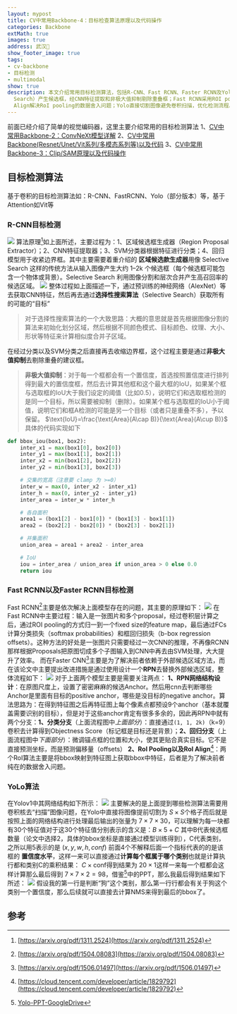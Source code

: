 ```yaml
---
layout: mypost
title: CV中常用Backbone-4：目标检查算法原理以及代码操作
categories: Backbone
extMath: true
images: true
address: 武汉🏯
show_footer_image: true
tags:
- cv-backbone
- 目标检测
- multimodal
show: true
description: 本文介绍常用目标检测算法，包括R-CNN、Fast RCNN、Faster RCNN及Yolo等。R-CNN通过区域候选框生成器（如Selective
  Search）产生候选框，经CNN特征提取和非极大值抑制剔除重叠框；Fast RCNN采用ROI pooling实现单图一次CNN推理提升效率；Faster RCNN引入RPN网络，其分类分支判断目标/背景、回归分支预测偏移量，并通过RoI
  Align解决RoI pooling的数据舍入问题；Yolo直接切割图像避免卷积扫描，优化检测流程。
---
```


前面已经介绍了简单的视觉编码器，这里主要介绍常用的目标检测算法
1、[CV中常用Backbone-2：ConvNeXt模型详解](https://www.big-yellow-j.top/posts/2025/04/30/ConvNeXt.html)
2、[CV中常用Backbone(Resnet/Unet/Vit系列/多模态系列等)以及代码](https://www.big-yellow-j.top/posts/2025/01/18/CV-Backbone.html)
3、[CV中常用Backbone-3：Clip/SAM原理以及代码操作](https://www.big-yellow-j.top/posts/2025/05/18/Clip-sam.html)
## 目标检测算法
基于卷积的目标检测算法如：R-CNN、FastRCNN、Yolo（部分版本）等，基于Attention如Vit等
### R-CNN目标检测
![](https://s2.loli.net/2025/09/18/rLnHpbGJR52UySe.png)
算法原理[^1]如上面所述，主要过程为：1、区域候选框生成器（Region Proposal Extractor）；2、CNN特征提取器；3、SVM分类器根据特征进行分类；4、回归模型用于收紧边界框。其中主要需要着重介绍的 **区域候选款生成器**用像 Selective Search 这样的传统方法从输入图像产生大约 1–2k 个候选框（每个候选框可能包含一个物体或背景）。Selective Search 利用图像分割和层次合并产生高召回率的候选区域。
![](https://s2.loli.net/2025/09/18/Uw3VhCP1tiSJEkA.png)
整体过程如上面描述一下，通过预训练的神经网络（AlexNet）等去获取CNN特征，然后再去通过**选择性搜索算法**（Selective Search）获取所有的可能的“目标”
> 对于选择性搜索算法的一个大致思路：大概的意思就是首先根据图像分割的算法来初始化划分区域，然后根据不同颜色模式、目标颜色、纹理、大小、形状等特征来计算相似度合并子区域。

在经过分类以及SVM分类之后直接再去收缩边界框，这个过程主要是通过**非极大值抑制**去剔除重叠的建议框。
> **非极大值抑制**：对于每一个框都会有一个置信度，首选按照置信度进行排列得到最大的置信度框，然后去计算其他框和这个最大框的IoU，如果某个框与选取框的IoU大于我们设定的阈值（比如0.5），说明它们和选取框检测的是同一个目标，所以需要被抑制（删除）。如果某个框与选取框的IoU小于阈值，说明它们和框A检测的可能是另一个目标（或者只是重叠不多），予以保留。
> $\text{IoU}=\frac{\text{Area}(A\cap B)}{\text{Area}(A\cup B)}$ 具体的代码实现如下
```python
def bbox_iou(box1, box2):
    inter_x1 = max(box1[0], box2[0])
    inter_y1 = max(box1[1], box2[1])
    inter_x2 = min(box1[2], box2[2])
    inter_y2 = min(box1[3], box2[3])

    # 交集的宽高（注意要 clamp 为 >=0）
    inter_w = max(0, inter_x2 - inter_x1)
    inter_h = max(0, inter_y2 - inter_y1)
    inter_area = inter_w * inter_h

    # 各自面积
    area1 = (box1[2] - box1[0]) * (box1[3] - box1[1])
    area2 = (box2[2] - box2[0]) * (box2[3] - box2[1])

    # 并集面积
    union_area = area1 + area2 - inter_area

    # IoU
    iou = inter_area / union_area if union_area > 0 else 0.0
    return iou
```

### Fast RCNN以及Faster RCNN目标检测
Fast RCNN[^2]主要是依次解决上面模型存在的问题，其主要的原理如下：
![](https://s2.loli.net/2025/09/18/DQVWpxv5Mu7EclR.png)
在Fast RCNN中主要过程：输入是一张图片和多个proposal，经过卷积层计算之后，通过ROI pooling的方式归一到一个fixed size的feature map，最后通过FCs计算分类损失（softmax probabilities）和框回归损失（b-box regression offsets）。这种方法的好处是一张图片只需要经过一次CNN的推理，不再像RCNN那样根据Proposals把原图切成多个子图输入到CNN中再去由SVM处理，大大提升了效率。
而在Faster CNN[^3]主要是为了解决前者依赖于外部候选区域方法，而在该论文中主要提出改进措施是通过使用设计一个**RPN**去替换外部候选区域，整体流程如下：
![](https://s2.loli.net/2025/09/18/3OPobYWnyh8marZ.png)
对于上面两个模型主要是需要关注两点：
**1、RPN网络结构设计**：在原图尺度上，设置了密密麻麻的候选Anchor。然后用cnn去判断哪些Anchor是里面有目标的positive anchor，哪些是没目标的negative anchor。算法思路为：在得到特征图之后再特征图上每个像素点都预设9个anchor（基本就覆盖需要识别的目标），但是对于这些anchor肯定有很多多余的，因此再RPN中就有两个分支：**1、分类分支**（上面流程图中*上面部分*）：直接通过`(1, 1, 2k)`（k=9）卷积去计算得到Objectness Score（标记框是目标还是背景）；**2、回归分支**（上面流程图中*下面部分*）：微调锚点框的位置和大小，使其更贴合真实目标。它不是直接预测坐标，而是预测偏移量（offsets）
**2、RoI Pooling以及RoI Align**[^4]：两个RoI算法主要是将bbox映射到特征图上获取bbox中特征，后者是为了解决前者纯在的数据舍入问题。

### YoLo算法
在Yolov1中其网络结构如下所示：
![](https://s2.loli.net/2025/09/19/GfDtuy43IwP9pR2.png)
主要解决的是上面提到哪些检测算法需要用卷积核去“扫描”图像问题，在Yolo中直接将图像提前切割为 $S\times S$个格子而后就是按照上面的网络结构进行处理最后输出的张量为 $7\times 7\times 30$，可以理解为每一块都有30个特征值对于这30个特征值分别表示的含义是：$B\times 5+ C$ 其中B代表候选框数量（论文中选择2，具体的bbox坐标是直接通过模型训练得到），C代表类别，之所以用5表示的是 $(x,y,w,h,conf)$ 前面4个不解释后面一个指标代表的的是该框的 **置信度水平**，这样一来可以直接通过**计算每个框属于哪个类别**也就是计算执行都和类别C的乘积结果： $C\times \text{conf}$得到结果为 $20\times 1$这样一来每一个框都会这样计算那么最后得到 $7\times 7\times 2=98$，借鉴[^5]中的PPT，那么我最后得到结果如下所述：
![](https://s2.loli.net/2025/09/19/upqZvDJWjLIa4xG.png)
假设我的第一行是判断“狗”这个类别，那么第一行行都会有关于狗这个类别一个置信度，那么后续就可以直接去计算NMS来得到最后的bbox了。
## 参考
[^1]: [https://arxiv.org/pdf/1311.2524](https://arxiv.org/pdf/1311.2524)
[^2]: [https://arxiv.org/pdf/1504.08083](https://arxiv.org/pdf/1504.08083)
[^3]: [https://arxiv.org/pdf/1506.01497](https://arxiv.org/pdf/1506.01497)
[^4]: [https://cloud.tencent.com/developer/article/1829792](https://cloud.tencent.com/developer/article/1829792)
[^5]: [Yolo-PPT-GoogleDrive](https://docs.google.com/presentation/d/1aeRvtKG21KHdD5lg6Hgyhx5rPq_ZOsGjG5rJ1HP7BbA/pub?start=false&loop=false&delayms=3000&slide=id.p)